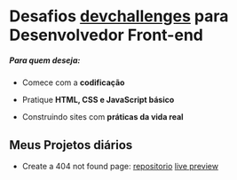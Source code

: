 # Desafios [devchallenges](https://devchallenges.io/) para Desenvolvedor Front-end

##### Para quem deseja:

- Comece com a **codificação**

- Pratique **HTML, CSS e JavaScript básico**

- Construindo sites com **práticas da vida real**

## Meus Projetos diários

- Create a 404 not found page: [repositorio](https://github.com/moouro/devChallenges/tree/main/projects/404-page) [live preview](devchallenge-page-01.surge.sh)
